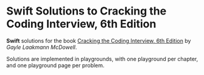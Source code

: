# Swift Solutions to Cracking the Coding Interview, 6th Edition

**Swift** solutions for the book [Cracking the Coding Interview, 6th Edition](http://www.crackingthecodinginterview.com/) by *Gayle Laakmann McDowell*.

Solutions are implemented in playgrounds, with one playground per chapter, and one playground page per problem.
